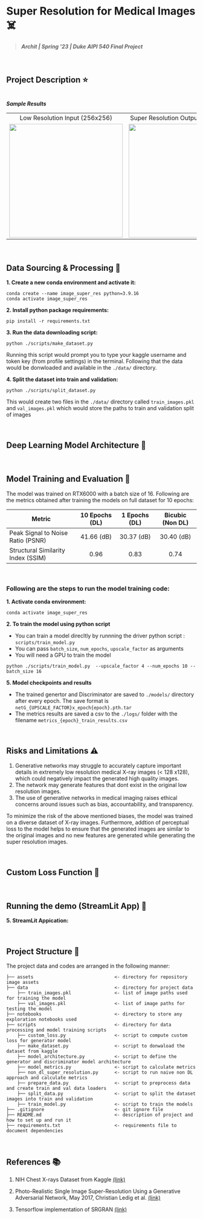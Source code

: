 # Super Resolution for Medical Images ☠️
> #### _Archit | Spring '23 | Duke AIPI 540 Final Project_
&nbsp;

## Project Description ⭐  

&nbsp;  
**_Sample Results_**  
<table >
    <tr >
        <td><center>Low Resolution Input (256x256)</center></td>
        <td><center>Super Resolution Output (1024x1024)</center></td>
        <td><center>Orignal High Resolution (1024x1024)</center></td>
    </tr>
    <tr>
    	<td>
    		<center><img src="./assets/sample_lr_input.png" height="300"></center>
    	</td>
    	<td>
    		<center><img src="./assets/sample_sr_output.png"  height="300"></center>
    	</td>
        <td>
        	<center><img src="./assets/sample_hr_input.png"  height="300"></center>
        </td>
    </tr>
</table>



&nbsp;
## Data Sourcing & Processing 💾  

**1. Create a new conda environment and activate it:** 
```
conda create --name image_super_res python=3.9.16
conda activate image_super_res
```
**2. Install python package requirements:** 
```
pip install -r requirements.txt 
```
**3. Run the data downloading script:** 
```
python ./scripts/make_dataset.py
```
Running this script would prompt you to type your kaggle username and token key (from profile settings) in the terminal. Following that the data would be donwloaded and available in the `./data/` directory.

**4. Split the dataset into train and validation:** 
```
python ./scripts/split_dataset.py
```
This would create two files in the `./data/` directory called `train_images.pkl` and `val_images.pkl` which would store the paths to train and validation split of images  

&nbsp;
## Deep Learning Model Architecture 🧨  

&nbsp;
## Model Training and Evaluation 🚂  

The model was trained on RTX6000 with a batch size of 16. Following are the metrics obtained after training the models on full dataset for 10 epochs:  

            
| Metric                              |       10 Epochs (DL)      |       1 Epochs (DL)      |      Bicubic (Non DL)    |  
| ----------------------------------- | :-----------------------: | :----------------------: | :----------------------: | 
| Peak Signal to Noise Ratio (PSNR)   |         41.66 (dB)        |         30.37 (dB)       |         30.40 (dB)       |
| Structural Similarity Index (SSIM)  |            0.96           |            0.83          |            0.74          |    
  

&nbsp;
### Following are the steps to run the model training code:

**1. Activate conda environment:** 
```
conda activate image_super_res
```
**2. To train the model using python script** 
- You can train a model direcltly by runnning the driver python script : `scripts/train_model.py`
- You can pass `batch_size`, `num_epochs`, `upscale_factor` as arguments
- You will need a GPU to train the model
```
python ./scripts/train_model.py  --upscale_factor 4 --num_epochs 10 --batch_size 16
```
**5. Model checkpoints and results** 
- The trained genertor and Discriminator are saved to `./models/` directory after every epoch. The save format is `netG_{UPSCALE_FACTOR}x_epoch{epoch}.pth.tar`
- The metrics results are saved a csv to the `./logs/` folder with the filename `metrics_{epoch}_train_results.csv`  
  
&nbsp;
## Risks and Limitations ⚠️  
1. Generative networks may struggle to accurately capture important details in extremely low resolution medical X-ray images (< 128 x128), which could negatively impact the generated high quality images. 
2. The network may generate features that dont exist in the original low resolution images.
3. The use of generative networks in medical imaging raises ethical concerns around issues such as bias, accountability, and transparency.  

To minimize the risk of the above mentioned biases, the model was trained on a diverse dataset of X-ray images. Furthermore, addtion of perceptual loss to the model helps to ensure that the generated images are similar to the original images and no new features are generated while generating the super resolution images.  

&nbsp;
## Custom Loss Function 🎯  

&nbsp;  
## Running the demo (StreamLit App) 🧪  


**5. StreamLit Appication:**

&nbsp;  
## Project Structure 🧬  
The project data and codes are arranged in the following manner:

```
├── assets                              <- directory for repository image assets
├── data                                <- directory for project data
    ├── train_images.pkl                <- list of image paths used for training the model
    ├── val_images.pkl                  <- list of image paths for testing the model
├── notebooks                           <- directory to store any exploration notebooks used
├── scripts                             <- directory for data processing and model training scripts
    ├── custom_loss.py                  <- script to compute custom loss for generator model
    ├── make_dataset.py                 <- script to donwaload the dataset from kaggle
    ├── model_architecture.py           <- script to define the generator and discriminator model architecture
    ├── model_metrics.py                <- script to calculate metrics 
    ├── non_dl_super_resolution.py      <- script to run naive non DL approach and calculate metrics 
    ├── prepare_data.py                 <- script to preprocess data and create train and val data loaders
    ├── split_data.py                   <- script to split the dataset images into train and validation
    ├── train_model.py                  <- script to train the models
├── .gitignore                          <- git ignore file
├── README.md                           <- description of project and how to set up and run it
├── requirements.txt                    <- requirements file to document dependencies
```  



&nbsp;  
## References 📚   
1. NIH Chest X-rays Dataset from Kaggle [(link)](https://www.kaggle.com/datasets/nih-chest-xrays/data)  

2. Photo-Realistic Single Image Super-Resolution Using a Generative Adversarial Network, May 2017, Christian Ledig et al. [(link)](https://arxiv.org/pdf/1609.04802.pdf)  

5. Tensorflow implementation of SRGRAN [(link)](https://github.com/brade31919/SRGAN-tensorflow)



